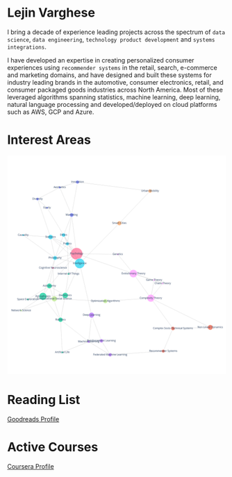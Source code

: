 # Lejin Varghese

I bring a decade of experience leading projects across the spectrum of `data science`, `data engineering`, `technology product development` and `systems integrations`.

I have developed an expertise in creating personalized consumer experiences using `recommender systems` in the retail, search, e-commerce and marketing domains, and have designed and built these systems for industry leading brands in the automotive, consumer electronics, retail, and consumer packaged goods industries across North America.
Most of these leveraged algorithms spanning statistics, machine learning, deep learning, natural language processing and developed/deployed on cloud platforms such as AWS, GCP and Azure.

# Interest Areas

![interests](interests.png)

# Reading List

[Goodreads Profile](https://www.goodreads.com/lejin)

# Active Courses

[Coursera Profile](https://www.coursera.org/user/bc2928e2dc2ded5b43add4898ff94993)
